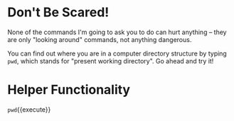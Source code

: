 # Don't Be Scared!

None of the commands I'm going to ask you to do can hurt anything – they are only "looking around" commands, not anything dangerous.

You can find out where you are in a computer directory structure by typing `pwd`, which stands for "present working directory". Go ahead and try it!

# Helper Functionality

`pwd`{{execute}}
